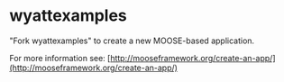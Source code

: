 wyattexamples
=====

"Fork wyattexamples" to create a new MOOSE-based application.

For more information see: [http://mooseframework.org/create-an-app/](http://mooseframework.org/create-an-app/)
